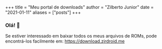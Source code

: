 +++
title = "Meu portal de downloads"
author = "Zilberto Junior"
date = "2021-01-11"
aliases = ["posts"]
+++ 

### Olá! 👋

Se estiver interessado em baixar todos os meus arquivos de ROMs, pode encontrá-los facilmente em: https://download.zjrdroid.me


